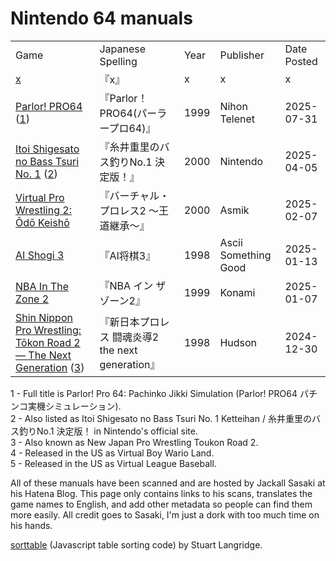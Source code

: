 <script src="sorttable.js"></script>

# Nintendo 64 manuals

<table class="sortable">
<tr><td>Game</td><td>Japanese Spelling</td><td>Year</td><td>Publisher</td><td>Date Posted</td></tr>
<tr><td><a href="" target="_blank">x</a></td><td>『x』</td><td>x</td><td>x</td><td>x</td></tr>
<tr><td><a href="https://gamemanual.midnightmeattrain.com/entry/Parlor%EF%BC%81PRO64" target="_blank">Parlor! PRO64</a> (<a href="#parlor">1</a>)</td><td>『Parlor！PRO64(パーラープロ64)』</td><td>1999</td><td>Nihon Telenet</td><td>2025-07-31</td></tr>
<tr><td><a href="https://gamemanual.midnightmeattrain.com/entry/%E7%B3%B8%E4%BA%95%E9%87%8D%E9%87%8C%E3%81%AE%E3%83%90%E3%82%B9%E9%87%A3%E3%82%8ANo.1_%E6%B1%BA%E5%AE%9A%E7%89%88%EF%BC%81" target="_blank">Itoi Shigesato no Bass Tsuri No. 1</a> (<a href="itoibass">2</a>)</td><td>『糸井重里のバス釣りNo.1 決定版！』</td><td>2000</td><td>Nintendo</td><td>2025-04-05</td></tr>
<tr><td><a href="https://gamemanual.midnightmeattrain.com/entry/%E3%83%90%E3%83%BC%E3%83%81%E3%83%A3%E3%83%AB%E3%83%BB%E3%83%97%E3%83%AD%E3%83%AC%E3%82%B92_%EF%BD%9E%E7%8E%8B%E9%81%93%E7%B6%99%E6%89%BF%EF%BD%9E" target="_blank">Virtual Pro Wrestling 2: Ōdō Keishō</a></td><td>『バーチャル・プロレス2 ～王道継承～』</td><td>2000</td><td>Asmik</td><td>2025-02-07</td></tr>
<tr><td><a href="https://gamemanual.midnightmeattrain.com/entry/AI%E5%B0%86%E6%A3%8B3" target="_blank">AI Shogi 3</a></td><td>『AI将棋3』</td><td>1998</td><td>Ascii Something Good</td><td>2025-01-13</td></tr>

<tr><td><a href="https://gamemanual.midnightmeattrain.com/entry/NBA_%E3%82%A4%E3%83%B3_%E3%82%B6_%E3%82%BE%E3%83%BC%E3%83%B32" target="_blank">NBA In The Zone 2</a></td><td>『NBA イン ザ ゾーン2』</td><td>1999</td><td>Konami</td><td>2025-01-07</td></tr>


<tr><td><a href="https://gamemanual.midnightmeattrain.com/entry/%E6%96%B0%E6%97%A5%E6%9C%AC%E3%83%97%E3%83%AD%E3%83%AC%E3%82%B9_%E9%97%98%E9%AD%82%E7%82%8E%E5%B0%8E2_the_next_generation" target="_blank">Shin Nippon Pro Wrestling: Tōkon Road 2 — The Next Generation</a> (<a href="#tokon2">3</a>)</td><td>『新日本プロレス 闘魂炎導2 the next generation』</td><td>1998</td><td>Hudson</td><td>2024-12-30</td></tr>

</table>


<a name="parlor">1</a> - Full title is Parlor! Pro 64: Pachinko Jikki Simulation (Parlor! PRO64 パチンコ実機シミュレーション).  
<a name="itoibass">2</a> - Also listed as Itoi Shigesato no Bass Tsuri No. 1 Ketteihan / 糸井重里のバス釣りNo.1 決定版！ in Nintendo's official site.  
<a name="tokon2">3</a> - Also known as New Japan Pro Wrestling Toukon Road 2.  
<a name="wario">4</a> - Released in the US as Virtual Boy Wario Land.  
<a name="base">5</a> - Released in the US as Virtual League Baseball.  

All of these manuals have been scanned and are hosted by Jackall Sasaki at his Hatena Blog. This page only contains links to his scans, translates the game names to English, and add other metadata so people can find them more easily. All credit goes to Sasaki, I'm just a dork with too much time on his hands.

<a href="https://www.kryogenix.org/code/browser/sorttable/" target="_blank">sorttable</a> (Javascript table sorting code) by Stuart Langridge.
